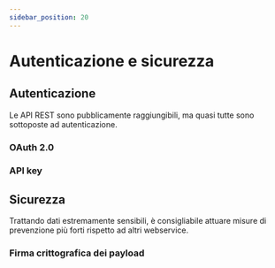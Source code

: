 ```yaml
---
sidebar_position: 20
---
```


# Autenticazione e sicurezza

## Autenticazione

Le API REST sono pubblicamente raggiungibili, ma quasi tutte sono sottoposte ad autenticazione. 

### OAuth 2.0

### API key

## Sicurezza

Trattando dati estremamente sensibili, è consigliabile attuare misure di prevenzione più forti rispetto ad altri webservice.

### Firma crittografica dei payload